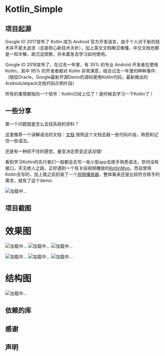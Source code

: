 # Kotlin_Simple

项目起源
------------
Google IO 2017宣布了 Kotlin 成为 Android 官方开发语言，由于个人对于新的技术并不是太追求（总是担心新技术夭折），加上英文文档晦涩难懂，中文文档也都是一知半解，故沉淀观察，并未着急去学习如何使用。

Google IO 2018宣布了，在过去一年里，有 35% 的专业 Android 开发者在使用 Kotlin，其中 95% 的开发者都对 Kotlin 非常满意，结合过去一年里的种种事件:（赔偿Oracle，Google最新开源Demo的源码使用Kotlin代码，最新推出的AndroidJetpack文档代码示例片段）   

所有的事情都指向一个信号：Kotlin已经上位了！是时候去学习一下Kotlin了！

一些分享
-------
第一个问题就是怎么去找系统的资料？

这里推荐一个讲解语法的文档：[文档](https://hltj.gitbooks.io/kotlin-reference-chinese/content/txt/comparison-to-java.html) 按照这个文档去敲一些代码片段，熟悉和记住一些语法。

还是有一种抓不住的感觉，量变决定质变这话没错!

看到学习Kotlin的先行者们一般都会去写一些小型app去练手熟悉语法，奈何没有接口。天无绝人之路，正好遇到一个有关段视频播放的[KotlinMvp](https://github.com/git-xuhao/KotlinMvp )，而且使用Kotlin去写的，加上我之前封装了一个[视频播放器](https://github.com/XiFanYin/FakeVideoView )，整体看来还是比较符合练手的需求，就有了这个demo: 

![加载中...](https://github.com/XiFanYin/Kotlin_Simple/blob/master/app/src/main/res/mipmap-xxhdpi/iconapp.png)

项目截图
-------


# 效果图

![加载中...](https://github.com/XiFanYin/Kotlin_Simple/blob/master/app/src/main/res/drawable/h.png)        ![加载中...](https://github.com/XiFanYin/Kotlin_Simple/blob/master/app/src/main/res/drawable/b.png)    ![加载中...](https://github.com/XiFanYin/Kotlin_Simple/blob/master/app/src/main/res/drawable/c.png)




![加载中...](https://github.com/XiFanYin/Kotlin_Simple/blob/master/app/src/main/res/drawable/d.png)        ![加载中...](https://github.com/XiFanYin/Kotlin_Simple/blob/master/app/src/main/res/drawable/e.png)    ![加载中...](https://github.com/XiFanYin/Kotlin_Simple/blob/master/app/src/main/res/drawable/f.png)

# 结构图

![加载中...](https://github.com/XiFanYin/Kotlin_Simple/blob/master/app/src/main/res/drawable/project.png)     


依赖的库
-----

感谢
-------

声明
--------------






  
